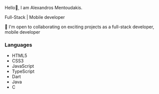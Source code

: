 Hello👋, I am Alexandros Mentoudakis.

Full-Stack | Mobile developer

🤝  I'm open to collaborating on exciting projects as a full-stack developer, mobile developer

<div class="skills-section">
        <h3>Languages</h3>
        <ul>
            <li>HTML5</li>
            <li>CSS3</li>
            <li>JavaScript</li>
            <li>TypeScript</li>
            <li>Dart</li>
            <li>Java</li>
            <li>C</li>
        </ul>
    </div>
